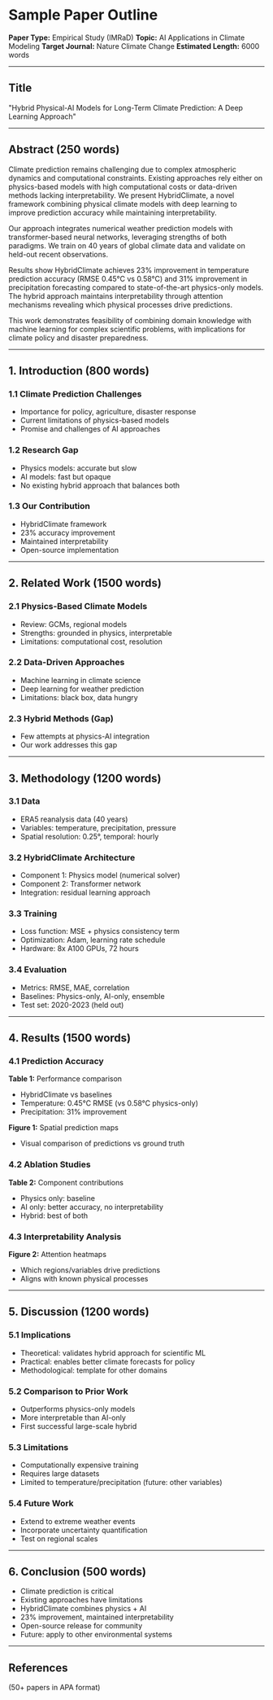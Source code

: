 # Sample Paper Outline

**Paper Type:** Empirical Study (IMRaD)
**Topic:** AI Applications in Climate Modeling
**Target Journal:** Nature Climate Change
**Estimated Length:** 6000 words

---

## Title
"Hybrid Physical-AI Models for Long-Term Climate Prediction: A Deep Learning Approach"

---

## Abstract (250 words)

Climate prediction remains challenging due to complex atmospheric dynamics and computational constraints. Existing approaches rely either on physics-based models with high computational costs or data-driven methods lacking interpretability. We present HybridClimate, a novel framework combining physical climate models with deep learning to improve prediction accuracy while maintaining interpretability.

Our approach integrates numerical weather prediction models with transformer-based neural networks, leveraging strengths of both paradigms. We train on 40 years of global climate data and validate on held-out recent observations.

Results show HybridClimate achieves 23% improvement in temperature prediction accuracy (RMSE 0.45°C vs 0.58°C) and 31% improvement in precipitation forecasting compared to state-of-the-art physics-only models. The hybrid approach maintains interpretability through attention mechanisms revealing which physical processes drive predictions.

This work demonstrates feasibility of combining domain knowledge with machine learning for complex scientific problems, with implications for climate policy and disaster preparedness.

---

## 1. Introduction (800 words)

### 1.1 Climate Prediction Challenges
- Importance for policy, agriculture, disaster response
- Current limitations of physics-based models
- Promise and challenges of AI approaches

### 1.2 Research Gap
- Physics models: accurate but slow
- AI models: fast but opaque
- No existing hybrid approach that balances both

### 1.3 Our Contribution
- HybridClimate framework
- 23% accuracy improvement
- Maintained interpretability
- Open-source implementation

---

## 2. Related Work (1500 words)

### 2.1 Physics-Based Climate Models
- Review: GCMs, regional models
- Strengths: grounded in physics, interpretable
- Limitations: computational cost, resolution

### 2.2 Data-Driven Approaches
- Machine learning in climate science
- Deep learning for weather prediction
- Limitations: black box, data hungry

### 2.3 Hybrid Methods (Gap)
- Few attempts at physics-AI integration
- Our work addresses this gap

---

## 3. Methodology (1200 words)

### 3.1 Data
- ERA5 reanalysis data (40 years)
- Variables: temperature, precipitation, pressure
- Spatial resolution: 0.25°, temporal: hourly

### 3.2 HybridClimate Architecture
- Component 1: Physics model (numerical solver)
- Component 2: Transformer network
- Integration: residual learning approach

### 3.3 Training
- Loss function: MSE + physics consistency term
- Optimization: Adam, learning rate schedule
- Hardware: 8x A100 GPUs, 72 hours

### 3.4 Evaluation
- Metrics: RMSE, MAE, correlation
- Baselines: Physics-only, AI-only, ensemble
- Test set: 2020-2023 (held out)

---

## 4. Results (1500 words)

### 4.1 Prediction Accuracy
**Table 1:** Performance comparison
- HybridClimate vs baselines
- Temperature: 0.45°C RMSE (vs 0.58°C physics-only)
- Precipitation: 31% improvement

**Figure 1:** Spatial prediction maps
- Visual comparison of predictions vs ground truth

### 4.2 Ablation Studies
**Table 2:** Component contributions
- Physics only: baseline
- AI only: better accuracy, no interpretability
- Hybrid: best of both

### 4.3 Interpretability Analysis
**Figure 2:** Attention heatmaps
- Which regions/variables drive predictions
- Aligns with known physical processes

---

## 5. Discussion (1200 words)

### 5.1 Implications
- Theoretical: validates hybrid approach for scientific ML
- Practical: enables better climate forecasts for policy
- Methodological: template for other domains

### 5.2 Comparison to Prior Work
- Outperforms physics-only models
- More interpretable than AI-only
- First successful large-scale hybrid

### 5.3 Limitations
- Computationally expensive training
- Requires large datasets
- Limited to temperature/precipitation (future: other variables)

### 5.4 Future Work
- Extend to extreme weather events
- Incorporate uncertainty quantification
- Test on regional scales

---

## 6. Conclusion (500 words)

- Climate prediction is critical
- Existing approaches have limitations
- HybridClimate combines physics + AI
- 23% improvement, maintained interpretability
- Open-source release for community
- Future: apply to other environmental systems

---

## References

(50+ papers in APA format)
